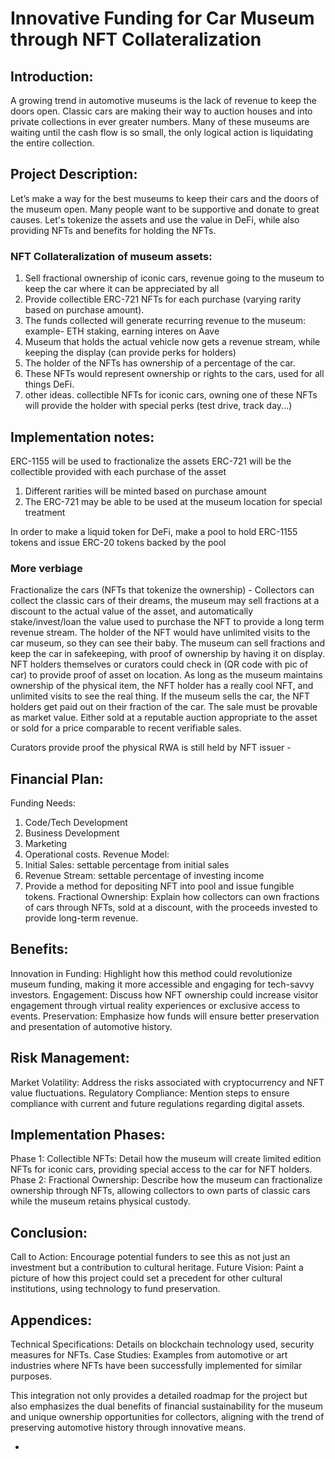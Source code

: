 # Innovative Funding for Car Museum through NFT Collateralization

## Introduction:
A growing trend in automotive museums is the lack of revenue to keep the doors open. Classic cars are making their way to auction houses and into private collections in ever greater numbers. Many of these museums are waiting until the cash flow is so small, the only logical action is liquidating the entire collection.

## Project Description:
Let’s make a way for the best museums to keep their cars and the doors of the museum open.  Many people want to be supportive and donate to great causes.  Let's tokenize the assets and use the value in DeFi, while also providing NFTs and benefits for holding the NFTs.
### NFT Collateralization of museum assets: 
1. Sell fractional ownership of iconic cars, revenue going to the museum to keep the car where it can be appreciated by all
2. Provide collectible ERC-721 NFTs for each purchase (varying rarity based on purchase amount).  
3. The funds collected will generate recurring revenue to the museum: example- ETH staking, earning interes on Aave
4. Museum that holds the actual vehicle now gets a revenue stream, while keeping the display (can provide perks for holders)
5. The holder of the NFTs has ownership of a percentage of the car.
6. These NFTs would represent ownership or rights to the cars, used for all things DeFi.
7. other ideas. collectible NFTs for iconic cars, owning one of these NFTs will provide the holder with special perks (test drive, track day...)

## Implementation notes:
ERC-1155 will be used to fractionalize the assets
ERC-721 will be the collectible provided with each purchase of the asset
1. Different rarities will be minted based on purchase amount
2. The ERC-721 may be able to be used at the museum location for special treatment

In order to make a liquid token for DeFi, make a pool to hold ERC-1155 tokens and issue ERC-20 tokens backed by the pool

### More verbiage
Fractionalize the cars (NFTs that tokenize the ownership) - 	Collectors can collect the classic cars of their dreams, the museum may sell fractions at a discount to the actual value of the asset, and automatically stake/invest/loan the value used to purchase the NFT to provide a long term revenue stream.  The holder of the NFT would have unlimited visits to the car museum, so they can see their baby.
The museum can sell fractions and keep the car in safekeeping, with proof of ownership by having it on display.  NFT holders themselves or curators could check in (QR code with pic of car) to provide proof of asset on location.
As long as the museum maintains ownership of the physical item, the NFT holder has a really cool NFT, and unlimited visits to see the real thing.
If the museum sells the car,  the NFT holders get paid out on their fraction of the car.  The sale must be provable as market value.  Either sold at a reputable auction appropriate to the asset or sold for a price comparable to recent verifiable sales.
 

Curators provide proof the physical RWA is still held by NFT issuer -

## Financial Plan:
Funding Needs: 
1) Code/Tech Development
2) Business Development
3) Marketing
4) Operational costs.
Revenue Model: 
1) Initial Sales: settable percentage from initial sales
2) Revenue Stream: settable percentage of investing income
3) Provide a method for depositing NFT into pool and issue fungible tokens.
Fractional Ownership: Explain how collectors can own fractions of cars through NFTs, sold at a discount, with the proceeds invested to provide long-term revenue.

## Benefits:
Innovation in Funding: Highlight how this method could revolutionize museum funding, making it more accessible and engaging for tech-savvy investors.
Engagement: Discuss how NFT ownership could increase visitor engagement through virtual reality experiences or exclusive access to events.
Preservation: Emphasize how funds will ensure better preservation and presentation of automotive history.

## Risk Management:
Market Volatility: Address the risks associated with cryptocurrency and NFT value fluctuations.
Regulatory Compliance: Mention steps to ensure compliance with current and future regulations regarding digital assets.

## Implementation Phases:
Phase 1: Collectible NFTs: Detail how the museum will create limited edition NFTs for iconic cars, providing special access to the car for NFT holders.
Phase 2: Fractional Ownership: Describe how the museum can fractionalize ownership through NFTs, allowing collectors to own parts of classic cars while the museum retains physical custody.

## Conclusion:
Call to Action: Encourage potential funders to see this as not just an investment but a contribution to cultural heritage. 
Future Vision: Paint a picture of how this project could set a precedent for other cultural institutions, using technology to fund preservation.

## Appendices:
Technical Specifications: Details on blockchain technology used, security measures for NFTs.
Case Studies: Examples from automotive or art industries where NFTs have been successfully implemented for similar purposes.

This integration not only provides a detailed roadmap for the project but also emphasizes the dual benefits of financial sustainability for the museum and unique ownership opportunities for collectors, aligning with the trend of preserving automotive history through innovative means.

  
- 
  
